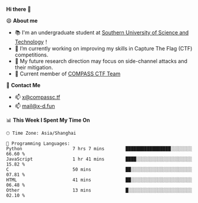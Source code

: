 **Hi there** 👋


😄 **About me**

- 📚 I'm an undergraduate student at [Southern University of Science and Technology](https://www.sustech.edu.cn)！
- 🌱 I’m currently working on improving my skills in Capture The Flag (CTF) competitions.
- 🔭 My future research direction may focus on side-channel attacks and their mitigation.
- 🚩 Current member of [COMPASS CTF Team](https://blog.compassc.tf/) 

👋 **Contact Me**

- 📫 [x@compassc.tf](mailto:x@compassc.tf)
- 📫 [mail@x-d.fun](mailto:mail@x-d.fun)


<!--START_SECTION:waka-->
📊 **This Week I Spent My Time On** 

```text
🕑︎ Time Zone: Asia/Shanghai

💬 Programming Languages: 
Python                   7 hrs 7 mins        █████████████████░░░░░░░░   66.60 % 
JavaScript               1 hr 41 mins        ████░░░░░░░░░░░░░░░░░░░░░   15.82 % 
C                        50 mins             ██░░░░░░░░░░░░░░░░░░░░░░░   07.81 % 
HTML                     41 mins             ██░░░░░░░░░░░░░░░░░░░░░░░   06.48 % 
Other                    13 mins             █░░░░░░░░░░░░░░░░░░░░░░░░   02.10 % 
```


<!--END_SECTION:waka-->
